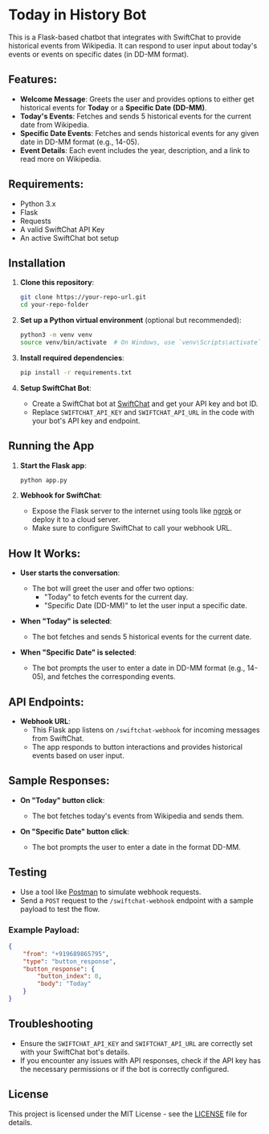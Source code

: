 
# Today in History Bot

This is a Flask-based chatbot that integrates with SwiftChat to provide historical events from Wikipedia. It can respond to user input about today's events or events on specific dates (in DD-MM format). 

## Features:
- **Welcome Message**: Greets the user and provides options to either get historical events for **Today** or a **Specific Date (DD-MM)**.
- **Today's Events**: Fetches and sends 5 historical events for the current date from Wikipedia.
- **Specific Date Events**: Fetches and sends historical events for any given date in DD-MM format (e.g., 14-05).
- **Event Details**: Each event includes the year, description, and a link to read more on Wikipedia.

## Requirements:
- Python 3.x
- Flask
- Requests
- A valid SwiftChat API Key
- An active SwiftChat bot setup

## Installation

1. **Clone this repository**:
   ```bash
   git clone https://your-repo-url.git
   cd your-repo-folder
   ```

2. **Set up a Python virtual environment** (optional but recommended):
   ```bash
   python3 -m venv venv
   source venv/bin/activate  # On Windows, use `venv\Scripts\activate`
   ```

3. **Install required dependencies**:
   ```bash
   pip install -r requirements.txt
   ```

4. **Setup SwiftChat Bot**:
   - Create a SwiftChat bot at [SwiftChat](https://swiftchat.ai) and get your API key and bot ID.
   - Replace `SWIFTCHAT_API_KEY` and `SWIFTCHAT_API_URL` in the code with your bot's API key and endpoint.

## Running the App

1. **Start the Flask app**:
   ```bash
   python app.py
   ```

2. **Webhook for SwiftChat**:
   - Expose the Flask server to the internet using tools like [ngrok](https://ngrok.com/) or deploy it to a cloud server.
   - Make sure to configure SwiftChat to call your webhook URL.

## How It Works:

- **User starts the conversation**:
  - The bot will greet the user and offer two options: 
    - "Today" to fetch events for the current day.
    - "Specific Date (DD-MM)" to let the user input a specific date.
  
- **When "Today" is selected**:
  - The bot fetches and sends 5 historical events for the current date.
  
- **When "Specific Date" is selected**:
  - The bot prompts the user to enter a date in DD-MM format (e.g., 14-05), and fetches the corresponding events.

## API Endpoints:

- **Webhook URL**:
  - This Flask app listens on `/swiftchat-webhook` for incoming messages from SwiftChat.
  - The app responds to button interactions and provides historical events based on user input.

## Sample Responses:

- **On "Today" button click**:
  - The bot fetches today's events from Wikipedia and sends them.
  
- **On "Specific Date" button click**:
  - The bot prompts the user to enter a date in the format DD-MM.

## Testing

- Use a tool like [Postman](https://www.postman.com/) to simulate webhook requests.
- Send a `POST` request to the `/swiftchat-webhook` endpoint with a sample payload to test the flow.

### Example Payload:

```json
{
    "from": "+919689865795",
    "type": "button_response",
    "button_response": {
        "button_index": 0,
        "body": "Today"
    }
}
```

## Troubleshooting

- Ensure the `SWIFTCHAT_API_KEY` and `SWIFTCHAT_API_URL` are correctly set with your SwiftChat bot's details.
- If you encounter any issues with API responses, check if the API key has the necessary permissions or if the bot is correctly configured.

## License

This project is licensed under the MIT License - see the [LICENSE](LICENSE) file for details.

